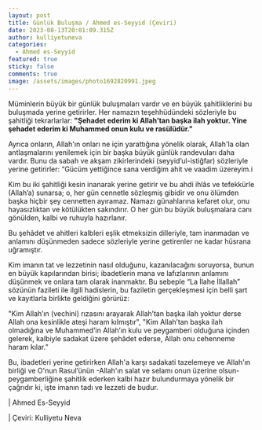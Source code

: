 ```yaml
---
layout: post
title: Günlük Buluşma / Ahmed es-Seyyid (Çeviri)
date: 2023-08-13T20:01:09.315Z
author: kulliyetuneva
categories:
  - Ahmed es-Seyyid
featured: true
sticky: false
comments: true
image: /assets/images/photo1692820991.jpeg
---
```

Müminlerin büyük bir günlük buluşmaları vardır ve en büyük şahitliklerini bu buluşmada yerine getirirler. Her namazın teşehhüdündeki sözleriyle bu şahitliği tekrarlarlar: **"Şehadet ederim ki Allah’tan başka ilah yoktur. Yine şehadet ederim ki Muhammed onun kulu ve rasülüdür."**

Ayrıca onların, Allah'ın onları ne için yarattığına yönelik olarak, Allah'la olan antlaşmalarını yenilemek için bir başka büyük günlük randevuları daha vardır. Bunu da sabah ve akşam zikirlerindeki (seyyid’ul-istiğfar) sözleriyle yerine getirirler: “Gücüm yettiğince sana verdiğim ahit ve vaadim üzereyim.i

Kim bu iki şahitliği kesin inanarak yerine getirir ve bu ahdi ihlâs ve tefekkürle (Allah’a) sunarsa; o, her gün cennetle sözleşmiş gibidir ve onu ölümden başka hiçbir şey cennetten ayıramaz. Namazı günahlarına kefaret olur, onu hayasızlıktan ve kötülükten sakındırır. O her gün bu büyük buluşmalara canı gönülden, kalbi ve ruhuyla hazırlanır.

Bu şehâdet ve ahitleri kalbleri eşlik etmeksizin dilleriyle, tam inanmadan ve anlamını düşünmeden sadece sözleriyle yerine getirenler ne kadar hüsrana uğramıştır.

Kim imanın tat ve lezzetinin nasıl olduğunu, kazanılacağını soruyorsa, bunun en büyük kapılarından birisi; ibadetlerin mana ve lafızlarının anlamını düşünmek ve onlara tam olarak inanmaktır. Bu sebeple “La İlahe İllallah” sözünün fazileti ile ilgili hadislerin, bu faziletin gerçekleşmesi için belli şart ve kayıtlarla birlikte geldiğini görürüz:

"Kim Allah’ın (vechini) rızasını arayarak Allah’tan başka ilah yoktur derse Allah ona kesinlikle ateşi haram kılmıştır", "Kim Allah’tan başka ilah olmadığına ve Muhammed’in Allah’ın kulu ve peygamberi olduğuna içinden gelerek, kalbiyle sadakat üzere şehâdet ederse, Allah onu cehenneme haram kılar.”

Bu, ibadetleri yerine getirirken Allah'a karşı sadakati tazelemeye ve Allah'ın birliği ve O'nun Rasul’ünün -Allah'ın salat ve selamı onun üzerine olsun- peygamberliğine şahitlik ederken kalbi hazır bulundurmaya yönelik bir çağrıdır ki, işte imanın tadı ve lezzeti de budur.



\| Ahmed Es-Seyyid

\| Çeviri: Kulliyetu Neva